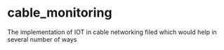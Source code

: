# cable_monitoring
The implementation of IOT in cable networking filed which would help in several number of ways
